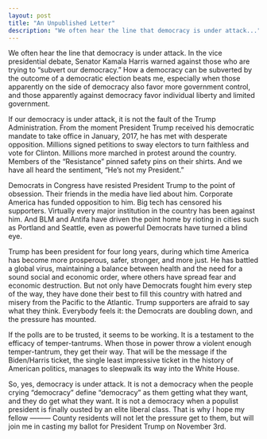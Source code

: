 ```yaml
---
layout: post
title: "An Unpublished Letter"
description: "We often hear the line that democracy is under attack..."
---
```


We often hear the line that democracy is under attack. In the vice presidential debate, Senator Kamala Harris warned against those who are trying to “subvert our democracy.” How a democracy can be subverted by the outcome of a democratic election beats me, especially when those apparently on the side of democracy also favor more government control, and those apparently against democracy favor individual liberty and limited government.

If our democracy is under attack, it is not the fault of the Trump Administration. From the moment President Trump received his democratic mandate to take office in January, 2017, he has met with desperate opposition. Millions signed petitions to sway electors to turn faithless and vote for Clinton. Millions more marched in protest around the country. Members of the “Resistance” pinned safety pins on their shirts. And we have all heard the sentiment, “He’s not my President.”

Democrats in Congress have resisted President Trump to the point of obsession. Their friends in the media have lied about him. Corporate America has funded opposition to him. Big tech has censored his supporters. Virtually every major institution in the country has been against him. And BLM and Antifa have driven the point home by rioting in cities such as Portland and Seattle, even as powerful Democrats have turned a blind eye.

Trump has been president for four long years, during which time America has become more prosperous, safer, stronger, and more just. He has battled a global virus, maintaining a balance between health and the need for a sound social and economic order, where others have spread fear and economic destruction. But not only have Democrats fought him every step of the way, they have done their best to fill this country with hatred and misery from the Pacific to the Atlantic. Trump supporters are afraid to say what they think. Everybody feels it: the Democrats are doubling down, and the pressure has mounted.

If the polls are to be trusted, it seems to be working. It is a testament to the efficacy of temper-tantrums. When those in power throw a violent enough temper-tantrum, they get their way. That will be the message if the Biden/Harris ticket, the single least impressive ticket in the history of American politics, manages to sleepwalk its way into the White House.

So, yes, democracy is under attack. It is not a democracy when the people crying “democracy” define “democracy” as them getting what they want, and they do get what they want. It is not a democracy when a populist president is finally ousted by an elite liberal class. That is why I hope my fellow ——— County residents will not let the pressure get to them, but will join me in casting my ballot for President Trump on November 3rd.
